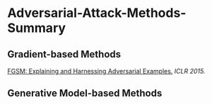 # Adversarial-Attack-Methods-Summary

## **Gradient-based Methods**
[FGSM: Explaining and Harnessing Adversarial Examples.](https://arxiv.org/abs/1412.6572) *ICLR 2015.*

## **Generative Model-based Methods**
